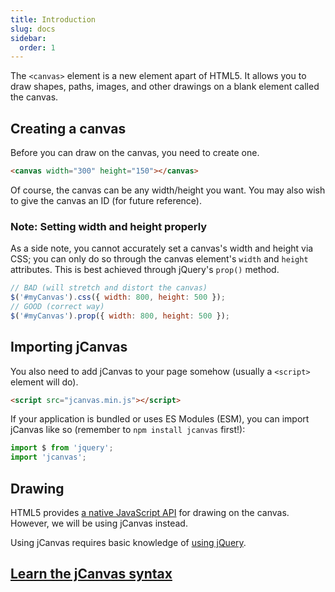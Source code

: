 ```yaml
---
title: Introduction
slug: docs
sidebar:
  order: 1
---
```


The `<canvas>` element is a new element apart of HTML5. It allows you to draw shapes, paths, images, and other drawings on a blank element called the canvas.

## Creating a canvas

Before you can draw on the canvas, you need to create one.

```html
<canvas width="300" height="150"></canvas>
```

Of course, the canvas can be any width/height you want. You may also wish to give the canvas an ID (for future reference).

### Note: Setting width and height properly

As a side note, you cannot accurately set a canvas's width and height via CSS; you can only do so through the canvas element's `width` and `height` attributes. This is best achieved through jQuery's `prop()` method.

```js
// BAD (will stretch and distort the canvas)
$('#myCanvas').css({ width: 800, height: 500 });
// GOOD (correct way)
$('#myCanvas').prop({ width: 800, height: 500 });
```

## Importing jCanvas

You also need to add jCanvas to your page somehow (usually a `<script>` element will do).

```html
<script src="jcanvas.min.js"></script>
```

If your application is bundled or uses ES Modules (ESM), you can import jCanvas like so (remember to `npm install jcanvas` first!):

```js
import $ from 'jquery';
import 'jcanvas';
```

## Drawing

HTML5 provides [a native JavaScript API](https://developer.mozilla.org/en-US/docs/Web/API/Canvas_API/Tutorial/Drawing_shapes) for drawing on the canvas. However, we will be using jCanvas instead.

Using jCanvas requires basic knowledge of [using jQuery](http://docs.jquery.com/Tutorials:How_jQuery_Works).

## [Learn the jCanvas syntax](/jcanvas/docs/syntax/)
